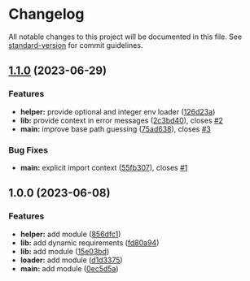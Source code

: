 # Changelog

All notable changes to this project will be documented in this file. See [standard-version](https://github.com/conventional-changelog/standard-version) for commit guidelines.

## [1.1.0](https://github.com/jue89/node-lazy-di/compare/v1.0.0...v1.1.0) (2023-06-29)


### Features

* **helper:** provide optional and integer env loader ([126d23a](https://github.com/jue89/node-lazy-di/commit/126d23ac0dbd88631787e34f6caa4732e54f29ab))
* **lib:** provide context in error messages ([2c3bd40](https://github.com/jue89/node-lazy-di/commit/2c3bd4044d3dcbf801f3be936c54b45312f8b650)), closes [#2](https://github.com/jue89/node-lazy-di/issues/2)
* **main:** improve base path guessing ([75ad638](https://github.com/jue89/node-lazy-di/commit/75ad63862876732be029f5e9332fb6168709682b)), closes [#3](https://github.com/jue89/node-lazy-di/issues/3)


### Bug Fixes

* **main:** explicit import context ([55fb307](https://github.com/jue89/node-lazy-di/commit/55fb307b429d48651ab91d43963963d931c2dc84)), closes [#1](https://github.com/jue89/node-lazy-di/issues/1)

## 1.0.0 (2023-06-08)


### Features

* **helper:** add module ([856dfc1](https://github.com/jue89/node-lazy-di/commit/856dfc14c7332d947a5784a05a4d560c0a75515a))
* **lib:** add dynamic requirements ([fd80a94](https://github.com/jue89/node-lazy-di/commit/fd80a9409462f6b43836ffd42a77cbed607a9940))
* **lib:** add module ([15e03bd](https://github.com/jue89/node-lazy-di/commit/15e03bdd193f3b033dab848041ad162918285a30))
* **loader:** add module ([d1d3375](https://github.com/jue89/node-lazy-di/commit/d1d3375bcbd12953528d96fecfa209a9214d2ed9))
* **main:** add module ([0ec5d5a](https://github.com/jue89/node-lazy-di/commit/0ec5d5a55f47b27072ad6fcce5d224d02f7b261c))
